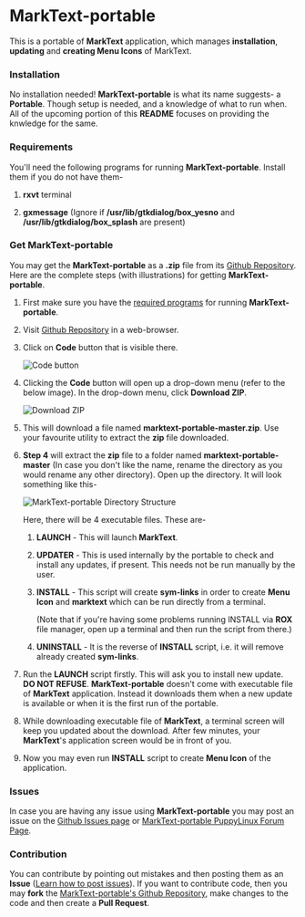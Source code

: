 # MarkText-portable

This is a portable of **MarkText** application, which manages **installation**, **updating** and **creating Menu Icons** of MarkText.

### Installation

No installation needed! **MarkText-portable** is what its name suggests- a **Portable**. Though setup is needed, and a knowledge of what to run when. All of the upcoming portion of this **README** focuses on providing the knwledge for the same.

### Requirements

You'll need the following programs for running **MarkText-portable**. Install them if you do not have them-

1. **rxvt** terminal

2. **gxmessage** (Ignore if **/usr/lib/gtkdialog/box_yesno** and **/usr/lib/gtkdialog/box_splash** are present)

### Get MarkText-portable

You may get the **MarkText-portable** as a **.zip** file from its [Github Repository](https://github.com/lakshayrohila/marktext-portable). Here are the complete steps (with illustrations) for getting **MarkText-portable**.

1. First make sure you have the [required programs](#Requirements) for running **MarkText-portable**.

2. Visit [Github Repository](https://github.com/lakshayrohila/marktext-portable) in a web-browser.

3. Click on **Code** button that is visible there.
   
   ![Code button](https://drive.google.com/uc?export=view&id=13f7drakepOaT9SQo3MuSY8unNldm9D0I)

4. Clicking the **Code** button will open up a drop-down menu (refer to the below image). In the drop-down menu, click **Download ZIP**.
   
   ![Download ZIP](https://drive.google.com/uc?export=view&id=176YmaZwHd4zNxNEXvHweqJ4aOLvvyH1-)

5. This will download a file named **marktext-portable-master.zip**. Use your favourite utility to extract the **zip** file downloaded.

6. **Step 4** will extract the **zip** file to a folder named **marktext-portable-master** (In case you don't like the name, rename the directory as you would rename any other directory). Open up the directory. It will look something like this-
   
   ![MarkText-portable Directory Structure](https://drive.google.com/uc?export=view&id=1DuwwrNQPIYukSoVu3s64qIADjZNBXu9_)
   
   Here, there will be 4 executable files. These are-
   
   1. **LAUNCH** - This will launch **MarkText**.
   
   2. **UPDATER** - This is used internally by the portable to check and install any updates, if present. This needs not be run manually by the user.
   
   3. **INSTALL** - This script will create **sym-links** in order to create **Menu Icon** and **marktext** which can be run directly from a terminal.
      
      (Note that if you're having some problems running INSTALL via **ROX** file manager, open up a terminal and then run the script from there.)
   
   4. **UNINSTALL** - It is the reverse of **INSTALL** script, i.e. it will remove already created **sym-links**.

7. Run the **LAUNCH** script firstly. This will ask you to install new update. **DO NOT REFUSE**. **MarkText-portable** doesn't come with executable file of **MarkText** application. Instead it downloads them when a new update is available or when it is the first run of the portable.

8. While downloading executable file of **MarkText**, a terminal screen will keep you updated about the download. After few minutes, your **MarkText**'s application screen would be in front of you.

9. Now you may even run **INSTALL** script to create **Menu Icon** of the application.

### Issues

In case you are having any issue using **MarkText-portable** you may post an issue on the [Github Issues page](https://github.com/lakshayrohila/marktext-portable/issues) or [MarkText-portable PuppyLinux Forum Page](https://forum.puppylinux.com/viewtopic.php?t=6925).

### Contribution

You can contribute by pointing out mistakes and then posting them as an **Issue** ([Learn how to post issues](#Issues)). If you want to contribute code, then you may **fork** the [MarkText-portable's Github Repository](https://github.com/lakshayrohila/marktext-portable), make changes to the code and then create a **Pull Request**.
